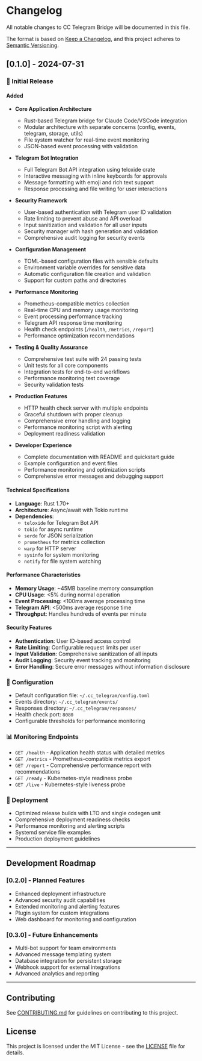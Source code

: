 # Changelog

All notable changes to CC Telegram Bridge will be documented in this file.

The format is based on [Keep a Changelog](https://keepachangelog.com/en/1.0.0/),
and this project adheres to [Semantic Versioning](https://semver.org/spec/v2.0.0.html).

## [0.1.0] - 2024-07-31

### 🎉 Initial Release

#### Added
- **Core Application Architecture**
  - Rust-based Telegram bridge for Claude Code/VSCode integration
  - Modular architecture with separate concerns (config, events, telegram, storage, utils)
  - File system watcher for real-time event monitoring
  - JSON-based event processing with validation

- **Telegram Bot Integration**
  - Full Telegram Bot API integration using teloxide crate
  - Interactive messaging with inline keyboards for approvals
  - Message formatting with emoji and rich text support
  - Response processing and file writing for user interactions

- **Security Framework**
  - User-based authentication with Telegram user ID validation
  - Rate limiting to prevent abuse and API overload
  - Input sanitization and validation for all user inputs
  - Security manager with hash generation and validation
  - Comprehensive audit logging for security events

- **Configuration Management**
  - TOML-based configuration files with sensible defaults
  - Environment variable overrides for sensitive data
  - Automatic configuration file creation and validation
  - Support for custom paths and directories

- **Performance Monitoring**
  - Prometheus-compatible metrics collection
  - Real-time CPU and memory usage monitoring
  - Event processing performance tracking
  - Telegram API response time monitoring
  - Health check endpoints (`/health`, `/metrics`, `/report`)
  - Performance optimization recommendations

- **Testing & Quality Assurance**
  - Comprehensive test suite with 24 passing tests
  - Unit tests for all core components
  - Integration tests for end-to-end workflows
  - Performance monitoring test coverage
  - Security validation tests

- **Production Features**
  - HTTP health check server with multiple endpoints
  - Graceful shutdown with proper cleanup
  - Comprehensive error handling and logging
  - Performance monitoring script with alerting
  - Deployment readiness validation

- **Developer Experience**
  - Complete documentation with README and quickstart guide
  - Example configuration and event files
  - Performance monitoring and optimization scripts
  - Comprehensive error messages and debugging support

#### Technical Specifications
- **Language**: Rust 1.70+
- **Architecture**: Async/await with Tokio runtime
- **Dependencies**: 
  - `teloxide` for Telegram Bot API
  - `tokio` for async runtime
  - `serde` for JSON serialization
  - `prometheus` for metrics collection
  - `warp` for HTTP server
  - `sysinfo` for system monitoring
  - `notify` for file system watching

#### Performance Characteristics
- **Memory Usage**: ~45MB baseline memory consumption
- **CPU Usage**: <5% during normal operation
- **Event Processing**: <100ms average processing time
- **Telegram API**: <500ms average response time
- **Throughput**: Handles hundreds of events per minute

#### Security Features
- **Authentication**: User ID-based access control
- **Rate Limiting**: Configurable request limits per user
- **Input Validation**: Comprehensive sanitization of all inputs
- **Audit Logging**: Security event tracking and monitoring
- **Error Handling**: Secure error messages without information disclosure

### 🔧 Configuration
- Default configuration file: `~/.cc_telegram/config.toml`
- Events directory: `~/.cc_telegram/events/`
- Responses directory: `~/.cc_telegram/responses/`
- Health check port: `8080`
- Configurable thresholds for performance monitoring

### 📊 Monitoring Endpoints
- `GET /health` - Application health status with detailed metrics
- `GET /metrics` - Prometheus-compatible metrics export
- `GET /report` - Comprehensive performance report with recommendations
- `GET /ready` - Kubernetes-style readiness probe
- `GET /live` - Kubernetes-style liveness probe

### 🚀 Deployment
- Optimized release builds with LTO and single codegen unit
- Comprehensive deployment readiness checks
- Performance monitoring and alerting scripts
- Systemd service file examples
- Production deployment guidelines

---

## Development Roadmap

### [0.2.0] - Planned Features
- Enhanced deployment infrastructure
- Advanced security audit capabilities  
- Extended monitoring and alerting features
- Plugin system for custom integrations
- Web dashboard for monitoring and configuration

### [0.3.0] - Future Enhancements
- Multi-bot support for team environments
- Advanced message templating system
- Database integration for persistent storage
- Webhook support for external integrations
- Advanced analytics and reporting

---

## Contributing

See [CONTRIBUTING.md](CONTRIBUTING.md) for guidelines on contributing to this project.

## License

This project is licensed under the MIT License - see the [LICENSE](LICENSE) file for details.